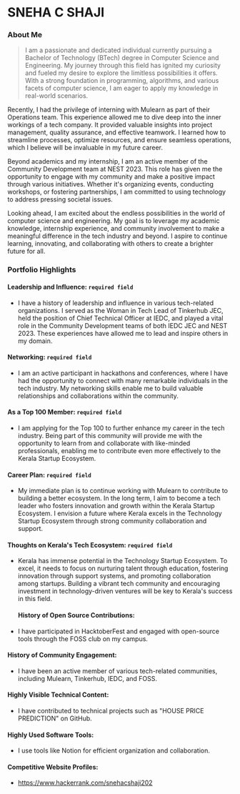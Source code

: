 # SNEHA C SHAJI 

### About Me

> I am a passionate and dedicated individual currently pursuing a Bachelor of Technology (BTech) degree in Computer Science and Engineering. My journey through this field has ignited my curiosity and fueled my desire to explore the limitless possibilities it offers. With a strong foundation in programming, algorithms, and various facets of computer science, I am eager to apply my knowledge in real-world scenarios.

Recently, I had the privilege of interning with Mulearn as part of their Operations team. This experience allowed me to dive deep into the inner workings of a tech company. It provided valuable insights into project management, quality assurance, and effective teamwork. I learned how to streamline processes, optimize resources, and ensure seamless operations, which I believe will be invaluable in my future career.

Beyond academics and my internship, I am an active member of the Community Development team at NEST 2023. This role has given me the opportunity to engage with my community and make a positive impact through various initiatives. Whether it's organizing events, conducting workshops, or fostering partnerships, I am committed to using technology to address pressing societal issues.

Looking ahead, I am excited about the endless possibilities in the world of computer science and engineering. My goal is to leverage my academic knowledge, internship experience, and community involvement to make a meaningful difference in the tech industry and beyond. I aspire to continue learning, innovating, and collaborating with others to create a brighter future for all.


### Portfolio Highlights


#### Leadership and Influence: `required field` 

- I have a history of leadership and influence in various tech-related organizations. I served as the Woman in Tech Lead of Tinkerhub JEC, held the position of Chief Technical Officer at IEDC, and played a vital role in the Community Development teams of both IEDC JEC and NEST 2023. These experiences have allowed me to lead and inspire others in my domain.

#### Networking: `required field` 

- I am an active participant in hackathons and conferences, where I have had the opportunity to connect with many remarkable individuals in the tech industry. My networking skills enable me to build valuable relationships and collaborations within the community.

#### As a Top 100 Member: `required field` 

- I am applying for the Top 100 to further enhance my career in the tech industry. Being part of this community will provide me with the opportunity to learn from and collaborate with like-minded professionals, enabling me to contribute even more effectively to the Kerala Startup Ecosystem.

#### Career Plan: `required field` 

- My immediate plan is to continue working with Mulearn to contribute to building a better ecosystem. In the long term, I aim to become a tech leader who fosters innovation and growth within the Kerala Startup Ecosystem. I envision a future where Kerala excels in the Technology Startup Ecosystem through strong community collaboration and support.

#### Thoughts on Kerala's Tech Ecosystem: `required field` 

- Kerala has immense potential in the Technology Startup Ecosystem. To excel, it needs to focus on nurturing talent through education, fostering innovation through support systems, and promoting collaboration among startups. Building a vibrant tech community and encouraging investment in technology-driven ventures will be key to Kerala's success in this field.

  #### History of Open Source Contributions:

- I have participated in HacktoberFest and engaged with open-source tools through the FOSS club on my campus.

#### History of Community Engagement:

-  I have been an active member of various tech-related communities, including Mulearn, Tinkerhub, IEDC, and FOSS.

#### Highly Visible Technical Content:

- I have contributed to technical projects such as "HOUSE PRICE PREDICTION" on GitHub.

#### Highly Used Software Tools:

- I use tools like Notion for efficient organization and collaboration.

#### Competitive Website Profiles:

- https://www.hackerrank.com/snehacshaji202
